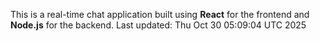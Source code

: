 This is a real-time chat application built using **React** for the frontend and **Node.js** for the backend.
Last updated: Thu Oct 30 05:09:04 UTC 2025
